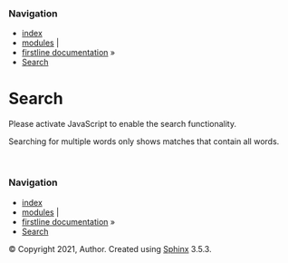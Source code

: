 <div class="related" role="navigation" aria-label="related navigation">

### Navigation

  - [index](genindex.md "General Index")
  - [modules](py-modindex.md "Python Module Index") |
  - [firstline documentation](index.md) »
  - [Search]()

</div>

<div class="document">

<div class="documentwrapper">

<div class="body" role="main">

# Search

<div id="fallback" class="admonition warning">

Please activate JavaScript to enable the search functionality.

</div>

Searching for multiple words only shows matches that contain all words.

<span id="search-progress" style="padding-left: 10px"></span>

<div id="search-results">

</div>

<div class="clearer">

</div>

</div>

</div>

<div class="clearer">

</div>

</div>

<div class="related" role="navigation" aria-label="related navigation">

### Navigation

  - [index](genindex.md "General Index")
  - [modules](py-modindex.md "Python Module Index") |
  - [firstline documentation](index.md) »
  - [Search]()

</div>

<div class="footer" role="contentinfo">

© Copyright 2021, Author. Created using
[Sphinx](https://www.sphinx-doc.org/) 3.5.3.

</div>
